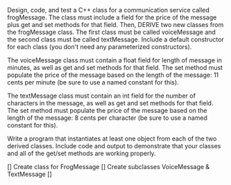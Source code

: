Design, code, and test a C++ class for a communication service called frogMessage. The class must include a field for the price of the message plus get and set methods for that field. Then, DERIVE two new classes from the frogMessage class. The first class must be called voiceMessage and the second class must be called textMessage. Include a default constructor for each class (you don't need any parameterized constructors).

The voiceMessage class must contain a float field for length of message in minutes, as well as get and set methods for that field. The set method must populate the price of the message based on the length of the message: 11 cents per minute (be sure to use a named constant for this).

The textMessage class must contain an int field for the number of characters in the message, as well as get and set methods for that field. The set method must populate the price of the message based on the length of the message: 8 cents per character (be sure to use a named constant for this).

Write a program that instantiates at least one object from each of the two derived classes. Include code and output  to demonstrate that your classes and all of the get/set methods are working properly.


[] Create class for FrogMessage
[] Create subclasses VoiceMessage & TextMessage
[] 